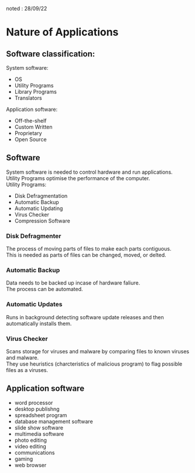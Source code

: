 noted : 28/09/22

# Nature of Applications

## Software classification:

System software:

-   OS
-   Utility Programs
-   Library Programs
-   Translators

Application software:

-   Off-the-shelf
-   Custom Written
-   Proprietary
-   Open Source

## Software

System software is needed to control hardware and run applications.  
Utility Programs optimise the performance of the computer.  
Utility Programs:

-   Disk Defragmentation
-   Automatic Backup
-   Automatic Updating
-   Virus Checker
-   Compression Software

### Disk Defragmenter

The process of moving parts of files to make each parts contiguous.  
This is needed as parts of files can be changed, moved, or delted.

### Automatic Backup

Data needs to be backed up incase of hardware faliure.  
The process can be automated.

### Automatic Updates

Runs in background detecting software update releases and then automatically installs them.

### Virus Checker

Scans storage for viruses and malware by comparing files to known viruses and malware.  
They use heuristics (charcteristics of malicious program) to flag possible files as a viruses.

## Application software

-   word processor
-   desktop publishng
-   spreadsheet program
-   database management software
-   slide show software
-   multimedia software
-   photo editing
-   video editing
-   communications
-   gaming
-   web browser

